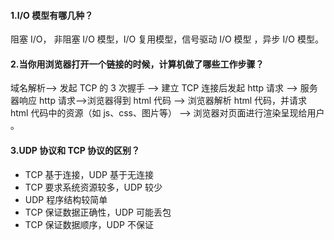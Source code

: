 #### 1.I/O 模型有哪几种？
阻塞 I/O， 非阻塞 I/O 模型，I/O 复用模型，信号驱动 I/O 模型 ，异步 I/O 模型。  
#### 2.当你用浏览器打开一个链接的时候，计算机做了哪些工作步骤？  
域名解析–> 发起 TCP 的 3 次握手 –> 建立 TCP 连接后发起 http 请求 –> 服务器响应 http
请求–>浏览器得到 html 代码 –> 浏览器解析 html 代码，并请求 html 代码中的资源（如
js、css、图片等） –> 浏览器对页面进行渲染呈现给用户 。
#### 3.UDP 协议和 TCP 协议的区别？
+ TCP 基于连接，UDP 基于无连接
+ TCP 要求系统资源较多，UDP 较少
+ UDP 程序结构较简单
+ TCP 保证数据正确性，UDP 可能丢包
+ TCP 保证数据顺序，UDP 不保证